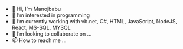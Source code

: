 - 👋 Hi, I’m Manojbabu
- 👀 I’m interested in programming 
- 🌱 I’m currently working with vb.net, C#, HTML, JavaScript, NodeJS, React, MS-SQL, MYSQL
- 💞️ I’m looking to collaborate on ...
- 📫 How to reach me ...

<!---
manusoft/manusoft is a ✨ special ✨ repository because its `README.md` (this file) appears on your GitHub profile.
You can click the Preview link to take a look at your changes.
--->
